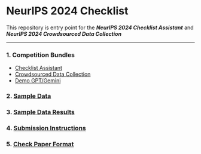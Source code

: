 # NeurIPS 2024 Checklist
This repository is entry point for the ***NeurIPS 2024 Checklist Assistant*** and ***NeurIPS 2024 Crowdsourced Data Collection***

***

### 1. Competition Bundles
- [Checklist Assistant](CompetitionBundles/ChecklistAssistant)
- [Crowdsourced Data Collection](CompetitionBundles/CrowdSourcedDataCollection)
- [Demo GPT/Gemini](CompetitionBundles/Demo_GPT_Gemini)

### 2. [Sample Data](SampleDataset/)

### 3. [Sample Data Results](SampleResults/)

### 4. [Submission Instructions](Instructions.md)

### 5. [Check Paper Format](/Code/)
